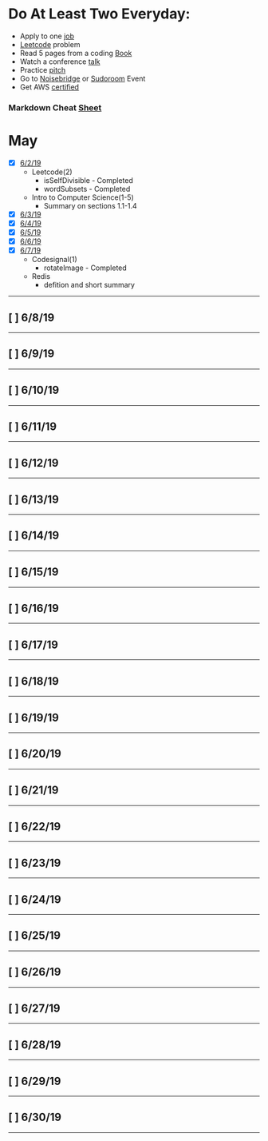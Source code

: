 # Do At Least Two Everyday:
* Apply to one [job](https://www.indeed.com/jobs?q=full+stack+developer&l=San+Francisco%2C+CA)
* [Leetcode](https://leetcode.com/problemset/all/) problem
* Read 5 pages from a coding [Book](http://ce.sharif.edu/courses/96-97/2/ce153-4/resources/root/Text%20Books/An%20Introduction%20to%20Computer%20Science.pdf)
* Watch a conference [talk](https://www.dotconferences.com/conference/dotjs)
* Practice [pitch](https://docs.google.com/document/d/1b2WZysfhfLellMUBM3-a_c7rZNcJX-XrTo_jpJklLyw/edit)
* Go to [Noisebridge](https://www.meetup.com/noisebridge/events/) or [Sudoroom](https://sudoroom.org/calendar/) Event
* Get AWS [certified](https://acloud.guru/learn/aws-certified-solutions-architect-associate)

### Markdown Cheat [Sheet](https://github.com/adam-p/markdown-here/wiki/Markdown-Cheatsheet)

# May
* [x] [6/2/19](./code_everyday_files/2019/June/6-2-19.md)
    - Leetcode(2)
        - isSelfDivisible - Completed
        - wordSubsets - Completed
    - Intro to Computer Science(1-5)
        - Summary on sections 1.1-1.4
* [x] [6/3/19](./code_everyday_files/2019/June/6-3-19.md)
* [x] [6/4/19](./code_everyday_files/2019/June/6-4-19.md)
* [x] [6/5/19](./code_everyday_files/2019/June/6-5-19.md)
* [x] [6/6/19](./code_everyday_files/2019/June/6-6-19.md)
* [x] [6/7/19](./code_everyday_files/2019/June/6-7-19.md)
    - Codesignal(1)
        - rotateImage - Completed
    - Redis
        - defition and short summary

---
## [ ] 6/8/19
---
## [ ] 6/9/19
---
## [ ] 6/10/19
---
## [ ] 6/11/19
---
## [ ] 6/12/19
---
## [ ] 6/13/19
---
## [ ] 6/14/19
---
## [ ] 6/15/19
---
## [ ] 6/16/19
---
## [ ] 6/17/19
---
## [ ] 6/18/19
---
## [ ] 6/19/19
---
## [ ] 6/20/19
---
## [ ] 6/21/19
---
## [ ] 6/22/19
---
## [ ] 6/23/19
---
## [ ] 6/24/19
---
## [ ] 6/25/19
---
## [ ] 6/26/19
---
## [ ] 6/27/19
---
## [ ] 6/28/19
---
## [ ] 6/29/19
---
## [ ] 6/30/19
---




